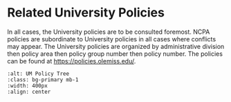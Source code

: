 # Related University Policies

In all cases, the University policies are to be consulted foremost. NCPA policies are subordinate to University policies in all cases where conflicts may appear. The University policies are organized by administrative division then policy area then policy group number then policy number. The policies can be found at https://policies.olemiss.edu/.

```{image} attachments/fig_UMpolicies.jpg
:alt: UM Policy Tree
:class: bg-primary mb-1
:width: 400px
:align: center
```